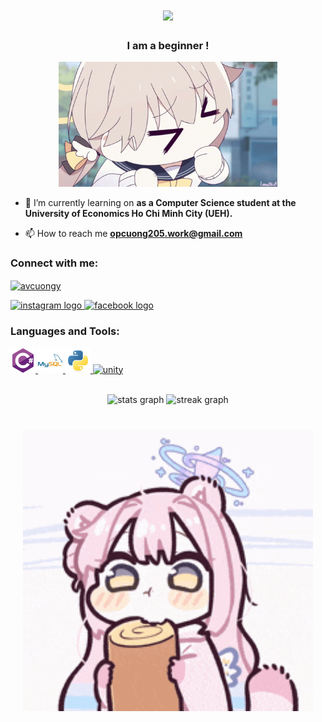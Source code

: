 <h1 align="center">
    <img src="https://readme-typing-svg.herokuapp.com/?font=Righteous&size=35&center=true&vCenter=true&width=500&height=70&duration=4000&lines=Hi+!+💕;+I'm+Avcuongy+!;" />
</h1>

<h3 align="center">I am a beginner !</h3>

<div align="center">
  <img height="200" src="https://raw.githubusercontent.com/Avcuongy/Avcuongy/main/Hifumi%20muri%20muri.gif"  />
</div>


- 🔭 I’m currently learning on **as a Computer Science student at the University of Economics Ho Chi Minh City (UEH).**

- 📫 How to reach me **opcuong205.work@gmail.com**

<h3 align="left">Connect with me:</h3>
<p align="left">
<a href="https://www.leetcode.com/avcuongy" target="blank"><img align="center" src="https://raw.githubusercontent.com/rahuldkjain/github-profile-readme-generator/master/src/images/icons/Social/leet-code.svg" alt="avcuongy" height="30" width="40" /></a>
  
<br clear="both">

<div align="left">
  <a href="https://www.instagram.com/avcuongy/" target="_blank">
    <img src="https://img.shields.io/static/v1?message=Instagram&logo=instagram&label=&color=E4405F&logoColor=white&labelColor=&style=for-the-badge" height="35" alt="instagram logo"  />
  </a>
  <a href="https://www.facebook.com/profile.php?id=100046751574359" target="_blank">
    <img src="https://img.shields.io/static/v1?message=Facebook&logo=facebook&label=&color=1877F2&logoColor=white&labelColor=&style=for-the-badge" height="35" alt="facebook logo"  />
  </a>
</div>


<h3 align="left">Languages and Tools:</h3>
<p align="left"> <a href="https://www.w3schools.com/cs/" target="_blank" rel="noreferrer"> <img src="https://raw.githubusercontent.com/devicons/devicon/master/icons/csharp/csharp-original.svg" alt="csharp" width="40" height="40"/> </a> <a href="https://www.mysql.com/" target="_blank" rel="noreferrer"> <img src="https://raw.githubusercontent.com/devicons/devicon/master/icons/mysql/mysql-original-wordmark.svg" alt="mysql" width="40" height="40"/> </a> <a href="https://www.python.org" target="_blank" rel="noreferrer"> <img src="https://raw.githubusercontent.com/devicons/devicon/master/icons/python/python-original.svg" alt="python" width="40" height="40"/> </a> <a href="https://unity.com/" target="_blank" rel="noreferrer"> <img src="https://www.vectorlogo.zone/logos/unity3d/unity3d-icon.svg" alt="unity" width="40" height="40"/> </a> </p>

<br clear="both">

<div align="center">
  <img src="https://github-readme-stats.vercel.app/api?username=Avcuongy&hide_title=false&hide_rank=false&show_icons=true&include_all_commits=true&count_private=true&disable_animations=false&theme=dracula&locale=en&hide_border=false" height="150" alt="stats graph"  />
  <img src="https://streak-stats.demolab.com?user=Avcuongy&locale=en&mode=daily&theme=dracula&hide_border=false&border_radius=5" height="150" alt="streak graph"  />
</div>

###


<br clear="both">

<div align="center">
  <img height="450" src="https://raw.githubusercontent.com/Avcuongy/Avcuongy/main/mika-misono-mika.gif"  />
</div>

###

